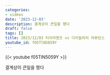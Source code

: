 ```yaml
---
categories:
- videos
date: '2023-12-03'
description: 결계상이 큰일을 했다
draft: false
tags: []
title: 2023/12/03 티아라멘츠 vs 다이놀피어 라뷰린스
youtube_id: f05TlN5059Y
---
```



{{< youtube f05TlN5059Y >}}

결계상이 큰일을 했다